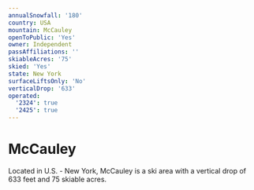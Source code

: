 ```yaml
---
annualSnowfall: '180'
country: USA
mountain: McCauley
openToPublic: 'Yes'
owner: Independent
passAffiliations: ''
skiableAcres: '75'
skied: 'Yes'
state: New York
surfaceLiftsOnly: 'No'
verticalDrop: '633'
operated:
  '2324': true
  '2425': true
---
```



# McCauley

Located in U.S. - New York, McCauley is a ski area with a vertical drop of 633 feet and 75 skiable acres.
